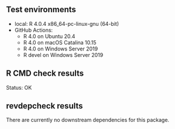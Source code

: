 ## Test environments

* local: R 4.0.4 x86_64-pc-linux-gnu (64-bit)
* GitHub Actions:
  * R 4.0 on Ubuntu 20.4
  * R 4.0 on macOS Catalina 10.15
  * R 4.0 on Windows Server 2019
  * R devel on Windows Server 2019

## R CMD check results

Status: OK

## revdepcheck results

There are currently no downstream dependencies for this package.
